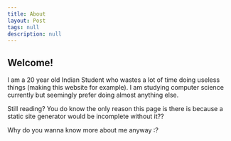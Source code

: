 ```yaml
---
title: About
layout: Post
tags: null
description: null
---
```


## Welcome!

I am a 20 year old Indian Student who wastes a lot of time doing useless things (making this website for example). I am studying computer science currently but seemingly prefer doing almost anything else.

Still reading? You do know the only reason this page is there is because a static site generator would be incomplete without it?? 

Why do you wanna know more about me anyway :?